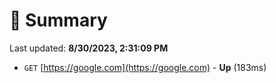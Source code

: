 # 📖 Summary
Last updated: **8/30/2023, 2:31:09 PM**

- `GET` [https://google.com](https://google.com) - **Up** (183ms)
